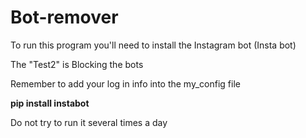 # Bot-remover
To run this program you'll need to install the Instagram bot (Insta bot)

The "Test2" is Blocking the bots

Remember to add your log in info into the my_config file


**__pip install instabot__**


Do not try to run it several times a day

